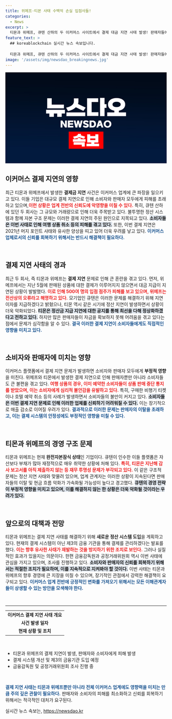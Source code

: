 ```yaml
---
title: 위메프·티몬 사태 수백억 손실 입점사들!
categories:
  - News
excerpt: >
  티몬과 위메프, 큐텐 산하의 두 이커머스 사이트에서 결제 대금 지연 사태 발생! 판매자들에게는 수백억 원의 피해가, 소비자들은 예약 취소로 불만이 쏟아지는 상황. 이번 사태, 과거의 머지 포인트 사태와 유사해 우려의 목소리 커지고 있다!
feature_text: >
  ## koreablockchain 실시간 뉴스 속보입니다.

  티몬과 위메프, 큐텐 산하의 두 이커머스 사이트에서 결제 대금 지연 사태 발생! 판매자들에게는 수백억 원의 피해가, 소비자들은 예약 취소로 불만이 쏟아지는 상황. 이번 사태, 과거의 머지 포인트 사태와 유사해 우려의 목소리 커지고 있다!
image: '/assets/img/newsdao_breakingnews.jpg'
---
```


<p><img src="/assets/img/newsdao_breakingnews.jpg" alt="koreablockchain 속보" /></p>

<h2 data-ke-size="size26">이커머스 결제 지연의 영향</h2>

<p data-ke-size="size16">최근 티몬과 위메프에서 발생한 <b>결제금 지연</b> 사건은 이커머스 업계에 큰 파장을 일으키고 있다. 이들 기업은 대규모 결제 지연으로 인해 소비자와 판매자 모두에게 피해를 초래하고 있으며,<b><span style="color: #ee2323;">이런 상황은 업계 전반의 신뢰도에 악영향을 미칠 수 있다.</span></b> 특히, 큐텐 산하에 있던 두 회사는 그 규모와 거래량으로 인해 더욱 주목받고 있다. 불투명한 정산 시스템과 함께 자본 구조 문제는 이러한 결제 지연의 주된 원인으로 지목되고 있다. <b><span style="background-color: #21538527;">소비자들은 이번 사태로 인해 여행 상품 취소 등의 피해를 겪고 있다.</span></b> 또한, 이번 결제 지연은 2021년 머지 포인트 사태와 유사한 양상을 띠고 있어 더욱 우려를 낳고 있다. <b><span style="color: #1a5490;">이커머스 업체로서의 신뢰를 회복하기 위해서는 반드시 해결책이 필요하다.</span></b></p>

<p data-ke-size="size16">&nbsp;</p>

<h2 data-ke-size="size26">결제 지연 사태의 경과</h2>

<p data-ke-size="size16">최근 두 회사, 즉 티몬과 위메프는 <b>결제 지연</b> 문제로 인해 큰 혼란을 겪고 있다. 먼저, 위메프에서는 지난 5월에 판매된 상품에 대한 결제가 이루어지지 않으면서 대금 지급이 지연된 상황이 발발했다. <b><span style="color: #ee2323;">이로 인해 500여 명의 입점 점주가 피해를 보고 있으며, 위메프는 전산상의 오류라고 해명하고 있다.</span></b> 모기업인 큐텐은 이러한 문제를 해결하기 위해 지연 이자를 지급하겠다고 밝혔으나, 티몬 역시 같은 시기에 정산 지연이 발생하면서 상황이 더욱 악화되었다. <b><span style="background-color: #21538527;">티몬은 정산금 지급 지연에 대한 공지를 통해 최선을 다해 정상화하겠다고 전하고 있다.</span></b> 하지만 많은 판매자들이 자금을 확보하지 못해 어려움을 겪고 있다는 점에서 문제가 심각함을 알 수 있다. <b><span style="color: #1a5490;">결국 이러한 결제 지연이 소비자들에게도 직접적인 영향을 미치고 있다.</span></b></p>

<p data-ke-size="size16">&nbsp;</p>

<h2 data-ke-size="size26">소비자와 판매자에 미치는 영향</h2>

<p data-ke-size="size16">이커머스 플랫폼에서 결제 지연 문제가 발생하면 소비자와 판매자 모두에게 <b>부정적 영향</b>을 미친다. 위메프와 티몬에서 발생한 결제 지연으로 인해 판매자뿐만 아니라 소비자들도 큰 불편을 겪고 있다. <b><span style="color: #ee2323;">여행 상품의 경우, 이미 예약한 소비자들이 상품 판매 중단 통지를 받았으며, 이는 소비자에게 심리적 불안감을 유발하고 있다.</span></b> 특히, 구매한 비행기 티켓이나 호텔 예약 취소 등의 사례가 발생하면서 소비자들의 불만이 커지고 있다. <b><span style="background-color: #21538527;">소비자들은 이번 결제 지연 문제로 인해 이러한 업체를 신뢰하기 어려워질 수 있다.</span></b> 이는 장기적으로 매출 감소로 이어질 우려가 있다. <b><span style="color: #1a5490;">결과적으로 이러한 문제는 판매자의 이탈을 초래하고, 이는 결제 시스템의 안정성에도 부정적인 영향을 미칠 수 있다.</span></b></p>

<p data-ke-size="size16">&nbsp;</p>

<h2 data-ke-size="size26">티몬과 위메프의 경영 구조 문제</h2>

<p data-ke-size="size16">티몬과 위메프는 현재 <b>완전자본잠식 상태</b>인 기업이다. 큐텐이 인수한 이들 플랫폼은 자산보다 부채가 많아 재정적으로 매우 취약한 상황에 처해 있다. <b><span style="color: #ee2323;">특히, 티몬은 지난해 감사 보고서를 아직 제출하지 않는 등 재무 투명성 문제가 부각되고 있다.</span></b> 이 같은 구조적 문제는 정산 지연 사태와 맞물려 있으며, 업계 관계자는 이러한 상황이 지속된다면 판매자들의 이탈 및 현금 흐름 악화가 가속화될 가능성이 높다고 경고했다. <b><span style="background-color: #21538527;">큐텐의 경영 전략이 부정적 영향을 미치고 있으며, 이를 해결하지 않는 한 상황은 더욱 악화될 것이라는 우려가 있다.</span></b></p>

<p data-ke-size="size16">&nbsp;</p>

<h2 data-ke-size="size26">앞으로의 대책과 전망</h2>

<p data-ke-size="size16">티몬과 위메프는 결제 지연 사태를 해결하기 위해 <b>새로운 정산 시스템 도입</b>을 계획하고 있다. 현재의 결제 시스템이 아닌 제3의 금융 기관을 통해 결제를 관리하겠다는 발표를 했다. <b><span style="color: #ee2323;">이는 향후 유사한 사태가 재발하는 것을 방지하기 위한 조치로 보인다.</span></b> 그러나 실질적인 효과가 있을지는 의문이다. 한편 금융감독원과 공정거래위원회 역시 이번 사태에 관심을 가지고 있으며, 조사를 진행하고 있다. <b><span style="background-color: #21538527;">소비자와 판매자의 신뢰를 회복하기 위해서는 적절한 조치가 필요하며, 이를 지속적으로 지켜봐야 할 것이다.</span></b> 이번 사태는 티몬과 위메프의 향후 경영에 큰 지장을 미칠 수 있으며, 장기적인 관점에서 강력한 해결책이 요구되고 있다. <b><span style="color: #1a5490;">이커머스 업계 전반에 긍정적인 변화를 가져오기 위해서는 모든 이해관계자들이 상생할 수 있는 방안을 모색해야 한다.</span></b></p>

<p data-ke-size="size16">&nbsp;</p>

<hr>

<table style="width: 100%;">
    <tr>
        <td style="text-align: center; height: 17px;"><b>이커머스 결제 지연 사태 개요</b></td>
    </tr>
    <tr>
        <td style="text-align: center; height: 17px;"><b>사건 발생 일자</b></td>
    </tr>
    <tr>
        <td style="text-align: center; height: 17px;"><b>현재 상황 및 조치</b></td>
    </tr>
</table>

<p data-ke-size="size16">&nbsp;</p> 

<ul>
    <li>티몬과 위메프의 결제 지연이 발생, 판매자와 소비자에게 피해 발생</li>
    <li>결제 시스템 개선 및 제3의 금융기관 도입 예정</li>
    <li>금융감독원 및 공정거래위원회 조사 진행 중</li>
</ul>

<p data-ke-size="size16">&nbsp;</p> 

<p><b><span style="color: #1a5490;">결제 지연 사태는 티몬과 위메프뿐만 아니라 전체 이커머스 업계에도 영향력을 미치는 만큼 주의 깊은 관찰이 필요하다.</span></b> 판매자와 소비자의 피해를 최소화하고 신뢰를 회복하기 위해서는 적극적인 대처가 요구된다.</p>
실시간 뉴스 속보는, <a href="https://newsdao.kr" rel="dofollow">https://newsdao.kr</a>


